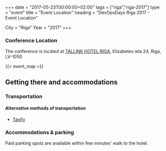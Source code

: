 +++
date = "2017-05-23T00:00:00+02:00"
tags = ["riga","riga-2017"]
type = "event"
title = "Event Location"
heading = "DevOpsDays Riga 2017 - Event Location"

City = "Riga"
Year = "2017"
+++

### Conference Location

The conference is located at <a href="https://www.tallinkhotels.com/tallink-hotel-riga" target="_blank">TALLINK HOTEL RIGA</a>, Elizabetes iela 24, Riga, LV-1050

{{< event_map >}}

## Getting there and accommodations

### Transportation

#### Alternative methods of transportation
<ul>
	<li><a href="https://taxify.eu/" target="_blank">Taxify</a></li>
</ul>

### Accommodations & parking
Paid parking spots are available within few minutes' walk to the hotel.